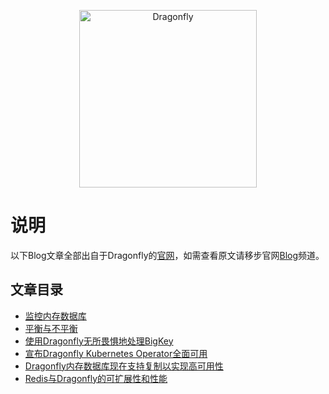 <p align="center">
  <a href="https://dragonflydb.io">
    <img src="https://raw.githubusercontent.com/dragonflydb/dragonfly/main/.github/images/logo-full.svg"
      width="284" border="0" alt="Dragonfly">
  </a>
</p>

# 说明
以下Blog文章全部出自于Dragonfly的[官网](https://www.dragonflydb.io/)，如需查看原文请移步官网[Blog](https://www.dragonflydb.io/blog)频道。

## 文章目录

- [监控内存数据库](#监控内存数据库)
- [平衡与不平衡](#平衡与不平衡)
- [使用Dragonfly无所畏惧地处理BigKey](#使用Dragonfly无所畏惧地处理BigKey)
- [宣布Dragonfly Kubernetes Operator全面可用](#宣宣布Dragonfly-Kubernetes-Operator全面可用)
- [Dragonfly内存数据库现在支持复制以实现高可用性](#Dragonfly内存数据库现在支持复制以实现高可用性)
- [Redis与Dragonfly的可扩展性和性能](#Redis与Dragonfly的可扩展性和性能)